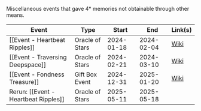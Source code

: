 Miscellaneous events that gave 4* memories not obtainable through other means.

| Event                                | Type            | Start      | End        | Link(s)                                                             |
| ------------------------------------ | --------------- | ---------- | ---------- | ------------------------------------------------------------------- |
| [[Event - Heartbeat Ripples]]        | Oracle of Stars | 2024-01-18 | 2024-02-04 | [Wiki](https://lads.wiki/wiki/Blossom_Escape?action=edit&redlink=1) |
| [[Event - Traversing Deepspace]]     | Oracle of Stars | 2024-02-21 | 2024-03-10 | [Wiki](https://lads.wiki/wiki/Traversing_Deepspace)                 |
| [[Event - Fondness Treasure]]        | Gift Box Event  | 2024-12-31 | 2025-01-20 | [Wiki](https://lads.wiki/wiki/Fondness_Treasure)                    |
| Rerun: [[Event - Heartbeat Ripples]] | Oracle of Stars | 2025-05-11 | 2025-05-18 |                                                                     |
